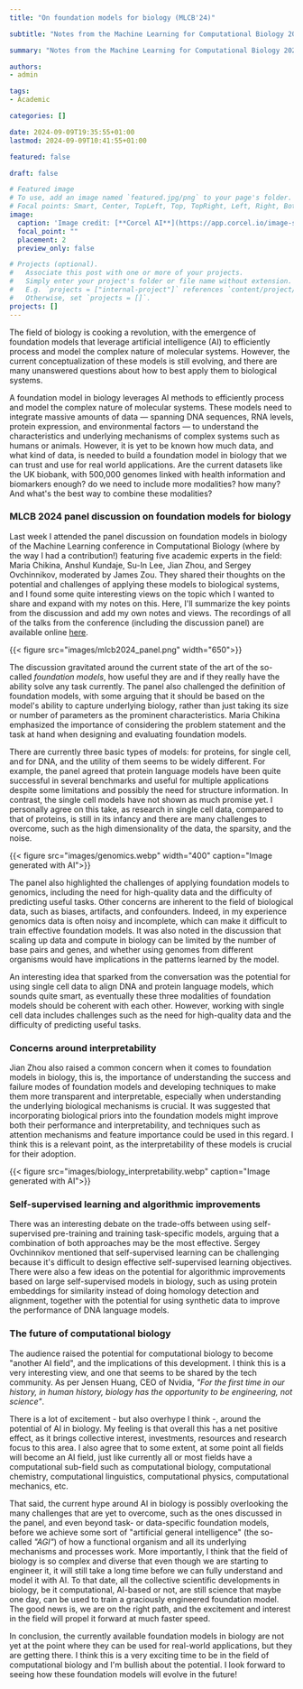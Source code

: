 ```yaml
---
title: "On foundation models for biology (MLCB'24)"

subtitle: "Notes from the Machine Learning for Computational Biology 2024 conference discussion panel"

summary: "Notes from the Machine Learning for Computational Biology 2024 conference discussion panel"

authors: 
- admin

tags: 
- Academic

categories: []

date: 2024-09-09T19:35:55+01:00
lastmod: 2024-09-09T10:41:55+01:00

featured: false

draft: false

# Featured image
# To use, add an image named `featured.jpg/png` to your page's folder.
# Focal points: Smart, Center, TopLeft, Top, TopRight, Left, Right, BottomLeft, Bottom, BottomRight.
image:
  caption: 'Image credit: [**Corcel AI**](https://app.corcel.io/image-studio/app/generate-ultra)'
  focal_point: ""
  placement: 2
  preview_only: false

# Projects (optional).
#   Associate this post with one or more of your projects.
#   Simply enter your project's folder or file name without extension.
#   E.g. `projects = ["internal-project"]` references `content/project/deep-learning/index.md`.
#   Otherwise, set `projects = []`.
projects: []
---
```


The field of biology is cooking a revolution, with the emergence of foundation models that leverage artificial intelligence (AI) to efficiently process and model the complex nature of molecular systems. However, the current conceptualization of these models is still evolving, and there are many unanswered questions about how to best apply them to biological systems. 

A foundation model in biology leverages AI methods to efficiently process and model the complex nature of molecular systems. These models need to integrate massive amounts of data — spanning DNA sequences, RNA levels, protein expression, and environmental factors — to understand the characteristics and underlying mechanisms of complex systems such as humans or animals. However, it is yet to be known how much data, and what kind of data, is needed to build a foundation model in biology that we can trust and use for real world applications. Are the current datasets like the UK biobank, with 500,000 genomes linked with health information and biomarkers enough? do we need to include more modalities? how many? And what's the best way to combine these modalities?

### MLCB 2024 panel discussion on foundation models for biology

Last week I attended the panel discussion on foundation models in biology of the Machine Learning conference in Computational Biology (where by the way I had a contribution!) featuring five academic experts in the field: Maria Chikina, Anshul Kundaje, Su-In Lee, Jian Zhou, and Sergey Ovchinnikov, moderated by James Zou. They shared their thoughts on the potential and challenges of applying these models to biological systems, and I found some quite interesting views on the topic which I wanted to share and expand with my notes on this. Here, I'll summarize the key points from the discussion and add my own notes and views. The recordings of all of the talks from the conference (including the discussion panel) are available online [here](https://sites.google.com/cs.washington.edu/mlcb2024/). 


{{< figure src="images/mlcb2024_panel.png" width="650">}}

The discussion gravitated around the current state of the art of the so-called *foundation models*, how useful they are and if they really have the ability solve any task currently. The panel also challenged the definition of foundation models, with some arguing that it should be based on the model's ability to capture underlying biology, rather than just taking its size or number of parameters as the prominent characteristics. Maria Chikina emphasized the importance of considering the problem statement and the task at hand when designing and evaluating foundation models. 

There are currently three basic types of models: for proteins, for single cell, and for DNA, and the utility of them seems to be widely different. For example, the panel agreed that protein language models have been quite successful in several benchmarks and useful for multiple applications despite some limitations and possibly the need for structure information. In contrast, the single cell models have not shown as much promise yet. I personally agree on this take, as research in single cell data, compared to that of proteins, is still in its infancy and there are many challenges to overcome, such as the high dimensionality of the data, the sparsity, and the noise. 

{{< figure src="images/genomics.webp" width="400" caption="Image generated with AI">}}

The panel also highlighted the challenges of applying foundation models to genomics, including the need for high-quality data and the difficulty of predicting useful tasks. Other concerns are inherent to the field of biological data, such as biases, artifacts, and confounders. Indeed, in my experience genomics data is often noisy and incomplete, which can make it difficult to train effective foundation models. It was also noted in the discussion that scaling up data and compute in biology can be limited by the number of base pairs and genes, and whether using genomes from different organisms would have implications in the patterns learned by the model. 

An interesting idea that sparked from the conversation was the potential for using single cell data to align DNA and protein language models, which sounds quite smart, as eventually these three modalities of foundation models should be coherent with each other. However, working with single cell data includes challenges such as the need for high-quality data and the difficulty of predicting useful tasks. 

### Concerns around interpretability

Jian Zhou also raised a common concern when it comes to foundation models in biology, this is, the importance of understanding the success and failure modes of foundation models and developing techniques to make them more transparent and interpretable, especially when understanding the underlying biological mechanisms is crucial. It was suggested that incorporating biological priors into the foundation models might improve both their performance and interpretability, and techniques such as attention mechanisms and feature importance could be used in this regard. I think this is a relevant point, as the interpretability of these models is crucial for their adoption. 

{{< figure src="images/biology_interpretability.webp" caption="Image generated with AI">}}

### Self-supervised learning and algorithmic improvements

There was an interesting debate on the trade-offs between using self-supervised pre-training and training task-specific models, arguing that a combination of both approaches may be the most effective. Sergey Ovchinnikov mentioned that self-supervised learning can be challenging because it's difficult to design effective self-supervised learning objectives. There were also a few ideas on the potential for algorithmic improvements based on large self-supervised models in biology, such as using protein embeddings for similarity instead of doing homology detection and alignment, together with the potential for using synthetic data to improve the performance of DNA language models.


### The future of computational biology

The audience raised the potential for computational biology to become "another AI field", and the implications of this development. I think this is a very interesting view, and one that seems to be shared by the tech community. As per Jensen Huang, CEO of Nvidia, *"For the first time in our history, in human history, biology has the opportunity to be engineering, not science"*. 

There is a lot of excitement - but also overhype I think -, around the potential of AI in biology. My feeling is that overall this has a net positive effect, as it brings collective interest, investments, resources and research focus to this area. I also agree that to some extent, at some point all fields will become an AI field, just like currently all or most fields have a computational sub-field such as computational biology, computational chemistry, computational linguistics, computational physics, computational mechanics, etc. 

That said, the current hype around AI in biology is possibly overlooking the many challenges that are yet to overcome, such as the ones discussed in the panel, and even beyond task- or data-specific foundation models, before we achieve some sort of "artificial general intelligence" (the so-called *"AGI"*) of how a functional organism and all its underlying mechanisms and processes work. More importantly, I think that the field of biology is so complex and diverse that even though we are starting to engineer it, it will still take a long time before we can fully understand and model it with AI. To that date, all the collective scientific developments in biology, be it computational, AI-based or not, are still science that maybe one day, can be used to train a graciously engineered foundation model. The good news is, we are on the right path, and the excitement and interest in the field will propel it forward at much faster speed.

In conclusion, the currently available foundation models in biology are not yet at the point where they can be used for real-world applications, but they are getting there. I think this is a very exciting time to be in the field of computational biology and I'm bullish about the potential. I look forward to seeing how these foundation models will evolve in the future!


